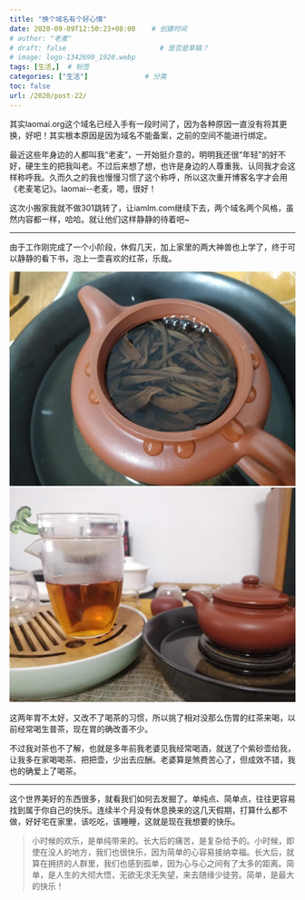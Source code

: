 ```yaml
---
title: "换个域名有个好心情"
date: 2020-09-09T12:50:23+08:00    # 创建时间
# author: "老麦"
# draft: false                       # 是否是草稿？
# image: logo-1342690_1920.webp
tags: [生活,]  # 标签
categories: ["生活"]              # 分类
toc: false
url: /2020/post-22/
---
```


其实laomai.org这个域名已经入手有一段时间了，因为各种原因一直没有将其更换，好吧！其实根本原因是因为域名不能备案，之前的空间不能进行绑定。

最近这些年身边的人都叫我“老麦”，一开始挺介意的，明明我还很“年轻”的好不好，硬生生的把我叫老。不过后来想了想，也许是身边的人尊重我、认同我才会这样称呼我。久而久之的我也慢慢习惯了这个称呼，所以这次重开博客名字才会用《老麦笔记》。laomai--老麦，嗯，很好！

这次小搬家我就不做301跳转了，让iamlm.com继续下去，两个域名两个风格，虽然内容都一样，哈哈。就让他们这样静静的待着吧~

------

由于工作刚完成了一个小阶段，休假几天，加上家里的两大神兽也上学了，终于可以静静的看下书，泡上一壶喜欢的红茶，乐哉。

![](postImages/laomai/2023/02/27/163fc1f69b7b2c-1.webp)![](postImages/laomai/2023/02/27/163fc1f69bea54-1.webp)

这两年胃不太好，又改不了喝茶的习惯，所以挑了相对没那么伤胃的红茶来喝，以前经常喝生普茶，现在胃的确改善不少。

不过我对茶也不了解，也就是多年前我老婆见我经常喝酒，就送了个紫砂壶给我，让我多在家喝喝茶、把把壶，少出去应酬。老婆算是煞费苦心了，但成效不错，我也的确爱上了喝茶。

------

这个世界美好的东西很多，就看我们如何去发掘了。单纯点、简单点，往往更容易找到属于你自己的快乐。连续半个月没有休息换来的这几天假期，打算什么都不做，好好宅在家里，该吃吃，该睡睡，这就是现在我想要的快乐。

> 小时候的欢乐，是单纯带来的。长大后的痛苦，是复杂给予的。小时候，即使在没人的地方，我们也很快乐，因为简单的心容易接纳幸福。长大后，就算在拥挤的人群里，我们也感到孤单，因为心与心之间有了太多的距离。简单，是人生的大彻大悟，无欲无求无失望，来去随缘少徒劳。简单，是最大的快乐！

